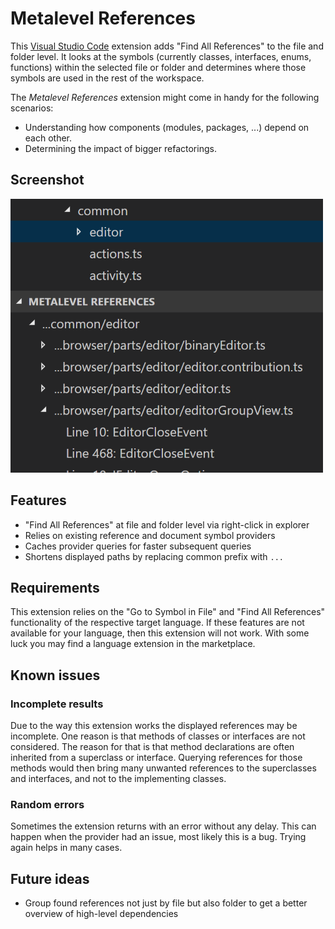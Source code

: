 # Metalevel References

This [Visual Studio Code](https://code.visualstudio.com/) extension adds "Find All References" to the file and folder level. It looks at the symbols (currently classes, interfaces, enums, functions) within the selected file or folder and determines where those symbols are used in the rest of the workspace.

The *Metalevel References* extension might come in handy for the following scenarios:

- Understanding how components (modules, packages, ...) depend on each other.
- Determining the impact of bigger refactorings.

## Screenshot

![Screenshot of Metalevel References extension](screenshots/screenshot.png)

## Features

- "Find All References" at file and folder level via right-click in explorer
- Relies on existing reference and document symbol providers
- Caches provider queries for faster subsequent queries
- Shortens displayed paths by replacing common prefix with `...`

## Requirements

This extension relies on the "Go to Symbol in File" and "Find All References" functionality of the respective target language. If these features are not available for your language, then this extension will not work. With some luck you may find a language extension in the marketplace.

## Known issues

### Incomplete results

Due to the way this extension works the displayed references may be incomplete. One reason is that methods of classes or interfaces are not considered. The reason for that is that method declarations are often inherited from a superclass or interface. Querying references for those methods would then bring many unwanted references to the superclasses and interfaces, and not to the implementing classes.

### Random errors

Sometimes the extension returns with an error without any delay. This can happen when the provider had an issue, most likely this is a bug. Trying again helps in many cases.

## Future ideas

- Group found references not just by file but also folder to get a better overview of high-level dependencies